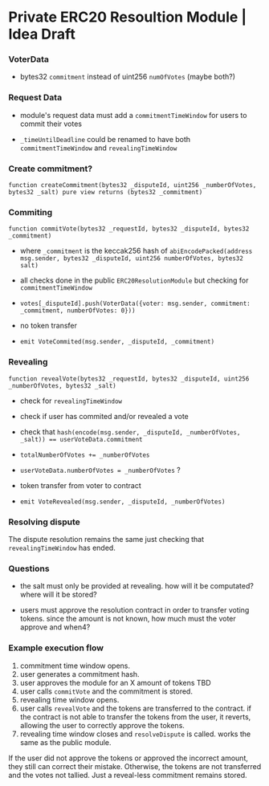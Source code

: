 # Private ERC20 Resoultion Module | Idea Draft

### VoterData

- bytes32 `commitment` instead of uint256 `numOfVotes` (maybe both?)

### Request Data

- module's request data must add a `commitmentTimeWindow` for users to commit
their votes

- `_timeUntilDeadline` could be renamed to have both `commitmentTimeWindow` and `revealingTimeWindow`

### Create commitment?

`function createCommitment(bytes32 _disputeId, uint256 _numberOfVotes, bytes32 _salt) pure view returns (bytes32 _commitment)`

### Commiting

`function commitVote(bytes32 _requestId, bytes32 _disputeId, bytes32 _commitment)`

- where `_commitment` is the keccak256 hash of `abiEncodePacked(address msg.sender, bytes32 _disputeId, uint256 numberOfVotes, bytes32 salt)`

- all checks done in the public `ERC20ResolutionModule` but checking for `commitmentTimeWindow`

- `votes[_disputeId].push(VoterData({voter: msg.sender, commitment: _commitment, numberOfVotes: 0}))`

- no token transfer

- `emit VoteCommited(msg.sender, _disputeId, _commitment)`

### Revealing

`function revealVote(bytes32 _requestId, bytes32 _disputeId, uint256 _numberOfVotes, bytes32 _salt)`

- check for `revealingTimeWindow`

- check if user has commited and/or revealed a vote

- check that `hash(encode(msg.sender, _disputeId, _numberOfVotes, _salt)) == userVoteData.commitment`

- `totalNumberOfVotes += _numberOfVotes`

- `userVoteData.numberOfVotes = _numberOfVotes` ?

- token transfer from voter to contract

- `emit VoteRevealed(msg.sender, _disputeId, _numberOfVotes)`

### Resolving dispute

The dispute resolution remains the same just checking that `revealingTimeWindow` has ended.

### Questions

- the salt must only be provided at revealing. how will it be computated? where will it be stored?

- users must approve the resolution contract in order to transfer voting tokens. since the amount is not known, how much must the voter approve and when4?

### Example execution flow

1. commitment time window opens.
2. user generates a commitment hash.
3. user approves the module for an X amount of tokens TBD
4. user calls `commitVote` and the commitment is stored.
5. revealing time window opens.
6. user calls `revealVote` and the tokens are transferred to the contract. if the contract is not able to transfer the tokens from the user, it reverts, allowing the user to correctly approve the tokens.
7. revealing time window closes and `resolveDispute` is called. works the same as the public module.

If the user did not approve the tokens or approved the incorrect amount, they still can correct their mistake. Otherwise, the tokens are not transferred and the votes not tallied. Just a reveal-less commitment remains stored.

